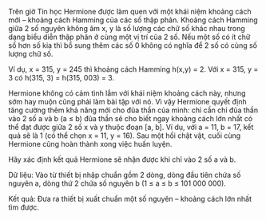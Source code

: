 Trên giờ Tin học Hermione được làm quen với một khái niệm khoảng cách mới – khoảng cách Hamming của các số thập phân. Khoảng cách Hamming giữa 2 số nguyên không âm x, y là số lượng các chữ số khác nhau trong dạng biểu diễn thập phân ở cùng một vị trí của 2 số. Nếu một số có ít chữ số hơn số kia thì bổ sung thêm các số 0 không có nghĩa để 2 số có cùng số lượng chữ số.

Ví dụ, x = 315, y = 245 thì khoảng cách Hamming h(x,y) = 2. Với x = 315, y = 3 có h(315, 3) = h(315, 003) = 3.

Hermione không có cảm tình lắm với khái niệm khoảng cách này, nhưng sớm hay muộn cũng phải làm bài tập với nó. Vì vậy Hermione quyết định tăng cường thêm khả năng mới cho đũa thần của mình: chỉ cần chỉ đũa thần vào 2 số a và b (a ≤ b) đũa thần sẽ cho biết ngay khoảng cách lớn nhất có thể đạt được giữa 2 số x và y thuộc đoạn [a, b]. Ví dụ, với a = 11, b = 17, kết quả sẽ là 1 (có thể chọn x = 11, y = 16). Sau một hồi chật vật, cuối cùng Hermione cũng hoàn thành xong việc huấn luyện.

Hãy xác định kết quả Hermione sẽ nhận được khi chỉ vào 2 số a và b.

Dữ liệu: Vào từ thiết bị nhập chuẩn gồm 2 dòng, dòng đầu tiên chứa số nguyên a, dòng thứ 2 chứa số nguyên b (1 ≤ a ≤ b ≤ 101 000 000).

Kết quả: Đưa ra thiết bị xuất chuẩn một số nguyên – khoảng cách lớn nhất tìm được.
